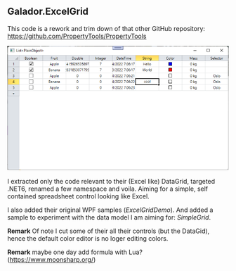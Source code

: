 ## Galador.ExcelGrid

This code is a rework and trim down of that other GitHub repository:
https://github.com/PropertyTools/PropertyTools

![Simple Grid](Screenshot1.png)

I extracted only the code relevant to their (Excel like) DataGrid, targeted .NET6, renamed a few namespace and voila.
Aiming for a simple, self contained spreadsheet control looking like Excel.

I also added their original WPF samples (*ExcelGridDemo*).
And added a sample to experiment with the data model I am aiming for: *SimpleGrid*.

**Remark** Of note I cut some of their all their controls (but the DataGid), hence the default color editor is no loger editing colors.

**Remark** maybe one day add formula with Lua?
(https://www.moonsharp.org/)

